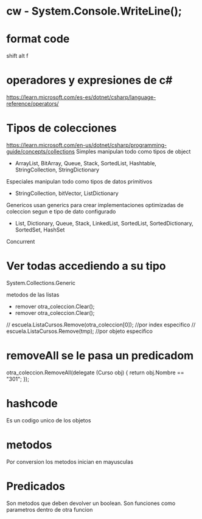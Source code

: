 # cw - System.Console.WriteLine();

# format code
shift alt f  

# operadores y expresiones de c#
https://learn.microsoft.com/es-es/dotnet/csharp/language-reference/operators/

# Tipos de colecciones  
https://learn.microsoft.com/en-us/dotnet/csharp/programming-guide/concepts/collections
Simples
manipulan todo como tipos de object
- ArrayList, BitArray, Queue, Stack, SortedList, Hashtable, StringCollection, StringDictionary

Especiales
manipulan todo como tipos de datos primitivos
- StringCollection, bitVector, ListDictionary

Genericos
usan generics para crear implementaciones optimizadas de coleccion segun e tipo de dato configurado
- List<T>, Dictionary<T>, Queue<T>, Stack<T>, LinkedList<T>, SortedList<T>, SortedDictionary<T>, SortedSet<T>, HashSet<T>

Concurrent

# Ver todas accediendo a su tipo
System.Collections.Generic

metodos de las listas 
- remover
otra_coleccion.Clear();
- remover
otra_coleccion.Clear();

// escuela.ListaCursos.Remove(otra_coleccion[0]);  //por index especifico
// escuela.ListaCursos.Remove(tmp);  //por objeto especifico

# removeAll  se le pasa un predicadom
otra_coleccion.RemoveAll(delegate (Curso obj) { return obj.Nombre == "301"; });

# hashcode
Es un codigo unico de los objetos

# metodos
Por conversion los metodos inician en mayusculas

# Predicados 
Son metodos  que deben devolver un boolean.
Son funciones como parametros dentro de otra funcion
